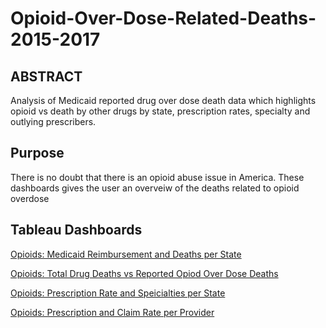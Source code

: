 # Opioid-Over-Dose-Related-Deaths-2015-2017

## ABSTRACT

Analysis of Medicaid reported drug over dose death data which highlights opioid vs death by other drugs by state, prescription rates, specialty and outlying prescribers.

## Purpose

There is no doubt that there is an opioid abuse issue in America. These dashboards gives the user an overveiw of the deaths related to opioid overdose 

## Tableau Dashboards

<a href="https://public.tableau.com/app/profile/kishan.patel2847/viz/OpioidsMedicaidReimbursementandDeathsperState/ODeathsvsMedicaidReimbursements">Opioids: Medicaid Reimbursement and Deaths per State</a>

<a href="https://public.tableau.com/app/profile/kishan.patel2847/viz/OpioidsTotalDrugDeathsvsReportedOpiodOverDoseDeaths/AllDrugODvsOpioidOD">Opioids: Total Drug Deaths vs Reported Opiod Over Dose Deaths</a>

<a href="https://public.tableau.com/app/profile/kishan.patel2847/viz/OpioidsPrescriptionRateandSpeicialtiesperState/OpioidsRx">Opioids: Prescription Rate and Speicialties per State</a>

<a href="https://public.tableau.com/app/profile/kishan.patel2847/viz/OpioidsPrescriptionandClaimRateperProvider/RxbyDoctors">Opioids: Prescription and Claim Rate per Provider</a>

